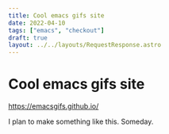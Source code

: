 ```yaml
---
title: Cool emacs gifs site
date: 2022-04-10
tags: ["emacs", "checkout"]
draft: true
layout: ../../layouts/RequestResponse.astro
---
```


# Cool emacs gifs site #

<https://emacsgifs.github.io/>

I plan to make something like this. Someday.
